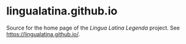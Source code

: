 # lingualatina.github.io

Source for the home page of the *Lingua Latina Legenda* project.  See <https://lingualatina.github.io/>.
